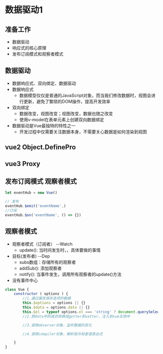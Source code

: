 # 数据驱动1
## 准备工作
+ 数据驱动
+ 响应式的核心原理
+ 发布订阅模式和观察者模式

## 数据驱动
+ 数据响应式、双向绑定、数据驱动
+ 数据响应式
    + 数据模型仅仅是普通的JavaScript对象，而当我们修改数据时，视图会进行更新，避免了繁琐的DOM操作，提高开发效率
+ 双向绑定
    + 数据改变，视图改变；视图改变，数据也随之改变
    + 使用v-model在表单元素上创建双向数据绑定
+ 数据驱动是Vue最独特的特性之一
    + 开发过程中仅需要关注数据本身，不需要关心数据是如何渲染到视图
## vue2 Object.DefinePro 

## vue3 Proxy

## 发布订阅模式 观察者模式
```js
let eventHub = new Vue()

// 发布
eventHub.$emit('eventName',)
//订阅
eventHub.$on('eventName', () => {})
```
## 观察者模式
+ 观察者模式（订阅者） --Watch
    + update(): 当时间发生时，，具体要做的事情
+ 目标(发布者) --Dep
    + subs数组：存储所有的观察者
    + addSub(): 添加观察者
    + notify(): 当事件发生，调用所有观察者的update()方法
+ 没有事件中心

```js
class Vue {
    constructor ( options ) {
        //1.通过属性保存选项的数据
        this.$options = options || {}
        this.$data = options.data || {}
        this.$el = typeof options.el === 'string' ? document.querySelector
        //2.把data中的成员转换成getter和setter，注入到vue实例中

        //3.调用observer对象，监听数据的变化

        //4.调用compiler对象，解析指令和差值表达式

    }
}
```